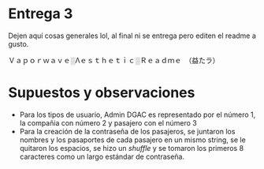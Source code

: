 # Entrega 3
Dejen aquí cosas generales lol, al final ni se entrega pero editen el readme a gusto.

Ｖａｐｏｒｗａｖｅ░Λｅｓｔｈｅｔｉｃ░Ｒｅａｄｍｅ　（益たラ）


# Supuestos y observaciones
- Para los tipos de usuario, Admin DGAC es representado por el número 1, la compañia con número 2 y pasajero con el número 3
- Para la creación de la contraseña de los pasajeros, se juntaron los nombres y los pasaportes de cada pasajero en un mismo string, se le quitaron los espacios, se hizo un *shuffle* y se tomaron los primeros 8 caracteres como un largo estándar de contraseña.